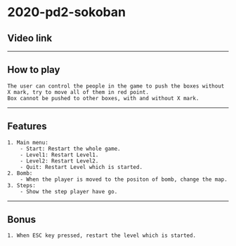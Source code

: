# 2020-pd2-sokoban
## Video link

---
## How to play
    The user can control the people in the game to push the boxes without X mark, try to move all of them in red point.
    Box cannot be pushed to other boxes, with and without X mark.
---
## Features
    1. Main menu: 
        - Start: Restart the whole game.
        - Level1: Restart Level1.
        - Level2: Restart Level2.
        - Quit: Restart Level which is started.
    2. Bomb:
        - When the player is moved to the positon of bomb, change the map.
    3. Steps:
        - Show the step player have go.
---
## Bonus
    1. When ESC key pressed, restart the level which is started.
